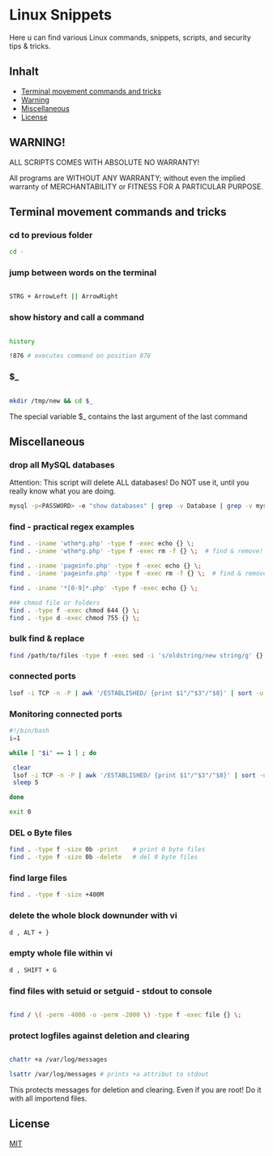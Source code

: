 # Linux Snippets

Here u can find various Linux commands, snippets, scripts, and security tips & tricks.

## Inhalt

- [Terminal movement commands and tricks](##terminal-movement-commands-and-tricks)
- [Warning](##Warning)
- [Miscellaneous](##miscellaneous)
- [License](##license)

## WARNING!
ALL SCRIPTS COMES WITH ABSOLUTE NO WARRANTY!

All programs are WITHOUT ANY WARRANTY; without even the implied warranty of
MERCHANTABILITY or FITNESS FOR A PARTICULAR PURPOSE.



## Terminal movement commands and tricks


### cd to previous folder

```bash
cd -
```

### jump between words on the terminal

```bash

STRG + ArrowLeft || ArrowRight

```


### show history and call a command

```bash

history

!876 # executes command on position 876

```

### $_

```bash

mkdir /tmp/new && cd $_

```

The special variable $_ contains the last argument of the last command


## Miscellaneous

### drop all MySQL databases

Attention: This script will delete ALL databases! Do NOT use it, until you really know what you are doing.

```bash
mysql -p<PASSWORD> -e "show databases" | grep -v Database | grep -v mysql | grep -v information_schema | grep -v performance_schema | grep -v sys | gawk '{print "drop database " $1 ";select sleep(0.1);"}' | mysql -p<PASSWORD>
```



### find - practical regex examples

```bash
find . -iname 'wthm*g.php' -type f -exec echo {} \;
find . -iname 'wthm*g.php' -type f -exec rm -f {} \;  # find & remove!

find . -iname 'pageinfo.php' -type f -exec echo {} \;
find . -iname 'pageinfo.php' -type f -exec rm -f {} \;  # find & remove!

find . -iname '*[0-9]*.php' -type f -exec echo {} \;

### chmod file or folders
find . -type f -exec chmod 644 {} \;
find . -type d -exec chmod 755 {} \;
```

### bulk find & replace

```bash
find /path/to/files -type f -exec sed -i 's/oldstring/new string/g' {} \;
```


### connected ports

```bash
lsof -i TCP -n -P | awk '/ESTABLISHED/ {print $1"/"$3"/"$8}' | sort -u
```

### Monitoring connected ports

```bash
#!/bin/bash
i=1

while [ "$i" == 1 ] ; do

 clear
 lsof -i TCP -n -P | awk '/ESTABLISHED/ {print $1"/"$3"/"$8}' | sort -u
 sleep 5

done

exit 0
```



### DEL o Byte files

```bash
find . -type f -size 0b -print    # print 0 byte files
find . -type f -size 0b -delete   # del 0 byte files
```

### find large files

```bash
find . -type f -size +400M
```

### delete the whole block downunder with vi

```bash
d , ALT + }
```

### empty whole file within vi

```bash
d , SHIFT + G
```


### find files with setuid or setguid - stdout to console

```bash

find / \( -perm -4000 -o -perm -2000 \) -type f -exec file {} \;

```

### protect logfiles against deletion and clearing

```bash

chattr +a /var/log/messages

lsattr /var/log/messages # prints +a attribut to stdout


```

This protects messages for deletion and clearing. Even if you are root!
Do it with all importend files.


## License
[MIT](https://choosealicense.com/licenses/mit/)